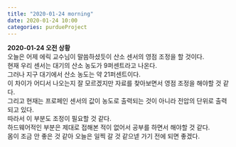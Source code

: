 ```yaml
---
title: "2020-01-24 morning"
date: 2020-01-24 10:00
categories: purdueProject
---
```


**2020-01-24 오전 상황**  
오늘은 어제 에릭 교수님이 말씀하셨듯이 산소 센서의 영점 조정을 할 것이다.  
현재 우리 센서는 대기의 산소 농도가 9퍼센트라고 나온다.  
그러나 지구 대기에서 산소 농도는 약 21퍼센트이다.  
이 차이가 어디서 나오는지 잘 모르겠지만 자료를 찾아보면서 영점 조정을 해야할 것 같다.  
그리고 현재는 프로페인 센서의 값이 농도로 출력되는 것이 아니라 전압의 단위로 출력되고 있다.  
따라서 이 부분도 조정이 필요할 것 같다.  
하드웨어적인 부분은 제대로 접해본 적이 없어서 공부를 하면서 해야할 것 같다.  
몸이 조금 안 좋은 것 같아 오늘은 일찍 갈 것 같으넫 가기 전에 되면 좋겠다.  
